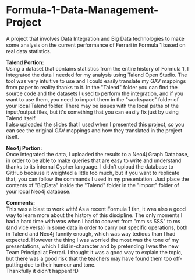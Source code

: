 # Formula-1-Data-Management-Project
A project that involves Data Integration and Big Data technologies to make some analysis on the current performance of Ferrari in Formula 1 based on real data statistics.


<b>Talend Portion:</b><br/>
Using a dataset that contains statistics from the entire history of Formula 1, I integrated the data I needed for my analysis using Talend Open Studio. The tool was very intuitive to use and I could easily translate my GAV mappings from paper to reality thanks to it. In the "Talend" folder you can find the source code and the datasets I used to perform the integration, and if you want to use them, you need to import them in the "workspace" folder of your local Talend folder. There may be issues with the local paths of the input/output files, but it's something that you can easily fix just by using Talend itself.<br/>
I also uploaded the slides that I used when I presented this project, so you can see the original GAV mappings and how they translated in the project itself.


<b>Neo4j Portion:</b><br/>
Once integrated the data, I uploaded the results to a Neo4j Graph Database, in order to be able to make queries that are easy to write and understand thanks to its internal Cypher language. I didn't upload the database to GitHub because it weighted a little too much, but if you want to replicate that, you can follow the commands I used in my presentation. Just place the contents of "BigData" inside the "Talend" folder in the "import" folder of your local Neo4j database.


<b>Comments:</b><br/>
This was a blast to work with! As a recent Formula 1 fan, it was also a good way to learn more about the history of this discipline. The only moments I had a hard time with was when I had to convert from "mm:ss.SSS" to ms (and vice versa) in some data in order to carry out specific operations, both in Talend and Neo4j funnily enough, which was way tedious than I had expected. However the thing I was worried the most was the tone of my presentations, which I did in-character and by pretending I was the new Team Principal at Ferrari. I thought it was a good way to explain the topic, but there was a good risk that the teachers may have found them too off-putting due to their humour and tone.<br/>
Thankfully it didn't happen! :D
